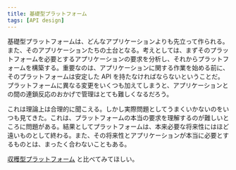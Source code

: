 ```yaml
---
title: 基礎型プラットフォーム
tags: [API design]
---
```


基礎型プラットフォームは、どんなアプリケーションよりも先立って作られる。また、そのアプリケーションたちの土台となる。考えとしては、まずそのプラットフォームを必要とするアプリケーションの要求を分析し、それからプラットフォームを構築する。重要なのは、アプリケーションに関する作業を始める前に、そのプラットフォームは安定した API を持たなければならないということだ。プラットフォームに異なる変更をいくつも加えてしまうと、アプリケーションとの間の連鎖反応のおかげで管理はとても難しくなるだろう。

これは理論上は合理的に聞こえる。しかし実際問題としてうまくいかないのをいつも見てきた。これは、プラットフォームの本当の要求を理解するのが難しいところに問題がある。結果としてプラットフォームは、本来必要な将来性にはほど遠いものとして終わる。また、その将来性とアプリケーションが本当に必要とするものとは、まったく合わないこともある。

[収穫型プラットフォーム](/HarvestedPlatform) と比べてみてほしい。
